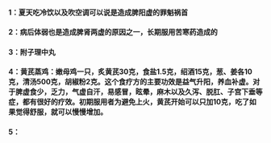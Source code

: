 #### 1：夏天吃冷饮以及吹空调可以说是造成脾阳虚的罪魁祸首
#### 2：病后体弱也是造成脾肾两虚的原因之一，长期服用苦寒药造成的
#### 3：附子理中丸
#### 4：黄芪蒸鸡：嫩母鸡一只，炙黄芪30克，食盐1.5克，绍酒15克，葱、姜各10克，清汤500克，胡椒粉2克。这个食疗方的主要功效是益气升阳，养血补虚。对于脾虚食少，乏力，气虚自汗，易感冒，眩晕，麻木以及久泻、脱肛、子宫下垂等症，都有很好的疗效。初期服用者为避免上火，黄芪开始可以只加10克，吃了如果觉得舒服，就可以慢慢增加。
#### 5：
